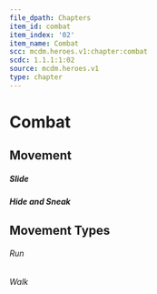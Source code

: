 ```yaml
---
file_dpath: Chapters
item_id: combat
item_index: '02'
item_name: Combat
scc: mcdm.heroes.v1:chapter:combat
scdc: 1.1.1:1:02
source: mcdm.heroes.v1
type: chapter
---
```


# Combat

## Movement

##### Slide

##### Hide and Sneak

## Movement Types

###### Run

###### Walk
